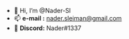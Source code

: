 - 👋 Hi, I’m @Nader-Sl
- 📫 **e-mail :** nader.sleiman@gmail.com
- 💬 **Discord:** Nader#1337
<!---
Nader-Sl/Nader-Sl is a ✨ special ✨ repository because its `README.md` (this file) appears on your GitHub profile.
You can click the Preview link to take a look at your changes.
--->
